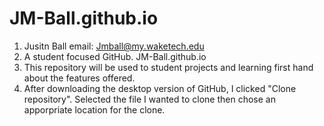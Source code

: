 # JM-Ball.github.io
1. Jusitn Ball email: Jmball@my.waketech.edu
2. A student focused GitHub. JM-Ball.github.io
3. This repository will be used to student projects and learning first hand about the features offered. 
4. After downloading the desktop version of GitHub, I clicked "Clone  repository". Selected the file I wanted to clone
then chose an apporpriate location for the clone. 
